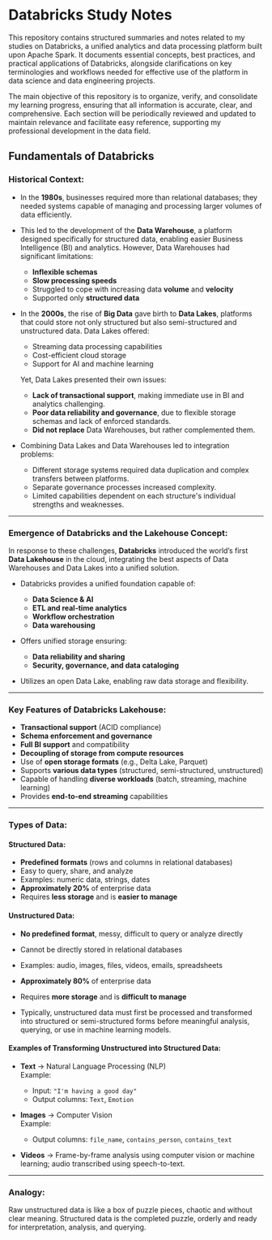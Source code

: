 # Databricks Study Notes

This repository contains structured summaries and notes related to my studies on Databricks, a unified analytics and data processing platform built upon Apache Spark. It documents essential concepts, best practices, and practical applications of Databricks, alongside clarifications on key terminologies and workflows needed for effective use of the platform in data science and data engineering projects.

The main objective of this repository is to organize, verify, and consolidate my learning progress, ensuring that all information is accurate, clear, and comprehensive. Each section will be periodically reviewed and updated to maintain relevance and facilitate easy reference, supporting my professional development in the data field.

## Fundamentals of Databricks

### Historical Context:

- In the **1980s**, businesses required more than relational databases; they needed systems capable of managing and processing larger volumes of data efficiently.  
- This led to the development of the **Data Warehouse**, a platform designed specifically for structured data, enabling easier Business Intelligence (BI) and analytics. However, Data Warehouses had significant limitations:
  - **Inflexible schemas**
  - **Slow processing speeds**
  - Struggled to cope with increasing data **volume** and **velocity**
  - Supported only **structured data**

- In the **2000s**, the rise of **Big Data** gave birth to **Data Lakes**, platforms that could store not only structured but also semi-structured and unstructured data. Data Lakes offered:
  - Streaming data processing capabilities
  - Cost-efficient cloud storage
  - Support for AI and machine learning

  Yet, Data Lakes presented their own issues:
  - **Lack of transactional support**, making immediate use in BI and analytics challenging.
  - **Poor data reliability and governance**, due to flexible storage schemas and lack of enforced standards.
  - **Did not replace** Data Warehouses, but rather complemented them.

- Combining Data Lakes and Data Warehouses led to integration problems:
  - Different storage systems required data duplication and complex transfers between platforms.
  - Separate governance processes increased complexity.
  - Limited capabilities dependent on each structure's individual strengths and weaknesses.

---

### Emergence of Databricks and the Lakehouse Concept:

In response to these challenges, **Databricks** introduced the world’s first **Data Lakehouse** in the cloud, integrating the best aspects of Data Warehouses and Data Lakes into a unified solution.

- Databricks provides a unified foundation capable of:
  - **Data Science & AI**
  - **ETL and real-time analytics**
  - **Workflow orchestration**
  - **Data warehousing**

- Offers unified storage ensuring:
  - **Data reliability and sharing**
  - **Security, governance, and data cataloging**

- Utilizes an open Data Lake, enabling raw data storage and flexibility.

---

### Key Features of Databricks Lakehouse:

- **Transactional support** (ACID compliance)
- **Schema enforcement and governance**
- **Full BI support** and compatibility
- **Decoupling of storage from compute resources**
- Use of **open storage formats** (e.g., Delta Lake, Parquet)
- Supports **various data types** (structured, semi-structured, unstructured)
- Capable of handling **diverse workloads** (batch, streaming, machine learning)
- Provides **end-to-end streaming** capabilities

---

### Types of Data:

#### Structured Data:
- **Predefined formats** (rows and columns in relational databases)
- Easy to query, share, and analyze
- Examples: numeric data, strings, dates
- **Approximately 20%** of enterprise data
- Requires **less storage** and is **easier to manage**

#### Unstructured Data:
- **No predefined format**, messy, difficult to query or analyze directly
- Cannot be directly stored in relational databases
- Examples: audio, images, files, videos, emails, spreadsheets
- **Approximately 80%** of enterprise data
- Requires **more storage** and is **difficult to manage**

- Typically, unstructured data must first be processed and transformed into structured or semi-structured forms before meaningful analysis, querying, or use in machine learning models.

#### Examples of Transforming Unstructured into Structured Data:
- **Text** → Natural Language Processing (NLP)  
  Example:  
  - Input: `"I'm having a good day"`  
  - Output columns: `Text`, `Emotion`  

- **Images** → Computer Vision  
  Example:  
  - Output columns: `file_name`, `contains_person`, `contains_text`

- **Videos** → Frame-by-frame analysis using computer vision or machine learning; audio transcribed using speech-to-text.

---

### Analogy:

Raw unstructured data is like a box of puzzle pieces, chaotic and without clear meaning. Structured data is the completed puzzle, orderly and ready for interpretation, analysis, and querying.

